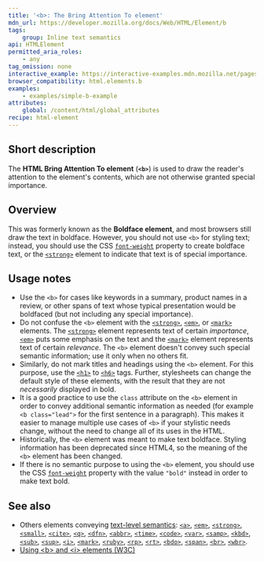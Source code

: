 ```yaml
---
title: '<b>: The Bring Attention To element'
mdn_url: https://developer.mozilla.org/docs/Web/HTML/Element/b
tags:
    group: Inline text semantics
api: HTMLElement
permitted_aria_roles:
    - any
tag_omission: none
interactive_example: https://interactive-examples.mdn.mozilla.net/pages/tabbed/b.html
browser_compatibility: html.elements.b
examples:
    - examples/simple-b-example
attributes:
    global: /content/html/global_attributes
recipe: html-element
---
```


## Short description

The **HTML Bring Attention To element** (**`<b>`**) is used to draw the
reader's attention to the element's contents, which are not otherwise
granted special importance.

## Overview

This was formerly known as the
**Boldface element**, and most browsers still draw the text in boldface.
However, you should not use `<b>` for styling text; instead, you should
use the CSS
[`font-weight`](/en-US/docs/Web/CSS/font-weight)
property to create boldface text, or the
[`<strong>`](/en-US/docs/Web/HTML/Element/strong)
element to indicate that text is of special importance.

## Usage notes

- Use the `<b>` for cases like keywords in a summary, product names in
  a review, or other spans of text whose typical presentation would be
  boldfaced (but not including any special importance).
- Do not confuse the `<b>` element with the
  [`<strong>`](/en-US/docs/Web/HTML/Element/strong),
  [`<em>`](/en-US/docs/Web/HTML/Element/em),
  or
  [`<mark>`](/en-US/docs/Web/HTML/Element/mark)
  elements. The
  [`<strong>`](/en-US/docs/Web/HTML/Element/strong)
  element represents text of certain *importance*,
  [`<em>`](/en-US/docs/Web/HTML/Element/em)
  puts some emphasis on the text and the
  [`<mark>`](/en-US/docs/Web/HTML/Element/mark)
  element represents text of certain *relevance*. The `<b>` element
  doesn't convey such special semantic information; use it only when
  no others fit.
- Similarly, do not mark titles and headings using the `<b>` element.
  For this purpose, use the
  [`<h1>`](/en-US/docs/Web/HTML/Element/h1)
  to
  [`<h6>`](/en-US/docs/Web/HTML/Element/h6)
  tags. Further, stylesheets can change the default style of these
  elements, with the result that they are not *necessarily* displayed
  in bold.
- It is a good practice to use the `class` attribute on the `<b>`
  element in order to convey additional semantic information as needed
  (for example `<b class="lead">` for the first sentence in a
  paragraph). This makes it easier to manage multiple use cases of
  `<b>` if your stylistic needs change, without the need to change all
  of its uses in the HTML.
- Historically, the `<b>` element was meant to make text boldface.
  Styling information has been deprecated since HTML4, so the meaning
  of the `<b>` element has been changed.
- If there is no semantic purpose to using the `<b>` element, you
  should use the CSS
  [`font-weight`](/en-US/docs/Web/CSS/font-weight)
  property with the value `"bold"` instead in order to make text bold.

## See also

- Others elements conveying [text-level semantics](/en-US/docs/HTML/Text_level_semantics_conveying_elements):
  [`<a>`](/en-US/docs/Web/HTML/Element/a),
  [`<em>`](/en-US/docs/Web/HTML/Element/em),
  [`<strong>`](/en-US/docs/Web/HTML/Element/strong),
  [`<small>`](/en-US/docs/Web/HTML/Element/small),
  [`<cite>`](/en-US/docs/Web/HTML/Element/cite),
  [`<q>`](/en-US/docs/Web/HTML/Element/q),
  [`<dfn>`](/en-US/docs/Web/HTML/Element/dfn),
  [`<abbr>`](/en-US/docs/Web/HTML/Element/abbr),
  [`<time>`](/en-US/docs/Web/HTML/Element/time),
  [`<code>`](/en-US/docs/Web/HTML/Element/code),
  [`<var>`](/en-US/docs/Web/HTML/Element/var),
  [`<samp>`](/en-US/docs/Web/HTML/Element/samp),
  [`<kbd>`](/en-US/docs/Web/HTML/Element/kbd),
  [`<sub>`](/en-US/docs/Web/HTML/Element/sub),
  [`<sup>`](/en-US/docs/Web/HTML/Element/sup),
  [`<i>`](/en-US/docs/Web/HTML/Element/i),
  [`<mark>`](/en-US/docs/Web/HTML/Element/mark),
  [`<ruby>`](/en-US/docs/Web/HTML/Element/ruby),
  [`<rp>`](/en-US/docs/Web/HTML/Element/rp),
  [`<rt>`](/en-US/docs/Web/HTML/Element/rt),
  [`<bdo>`](/en-US/docs/Web/HTML/Element/bdo),
  [`<span>`](/en-US/docs/Web/HTML/Element/span),
  [`<br>`](/en-US/docs/Web/HTML/Element/br),
  [`<wbr>`](/en-US/docs/Web/HTML/Element/wbr).
- [Using \<b\> and \<i\> elements (W3C)](https://www.w3.org/International/questions/qa-b-and-i-tags)
